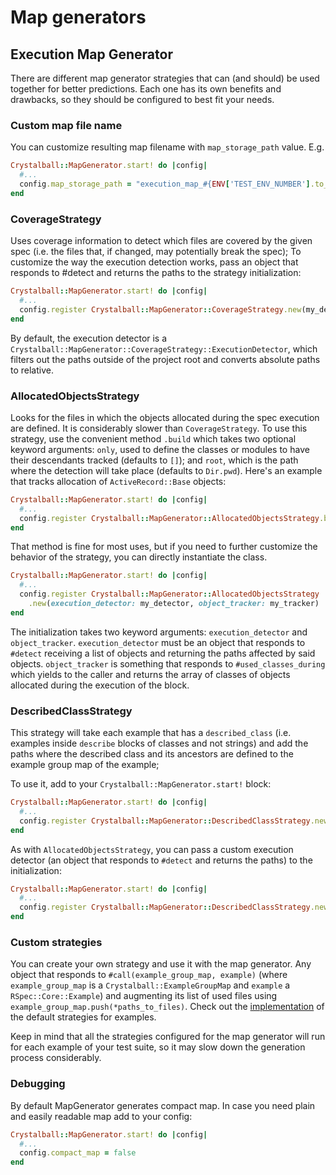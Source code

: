 # Map generators

## Execution Map Generator

There are different map generator strategies that can (and should) be used together for better predictions. Each one has its own benefits and drawbacks, so they should be configured to best fit your needs.

### Custom map file name

You can customize resulting map filename with `map_storage_path` value. E.g.
```ruby
Crystalball::MapGenerator.start! do |config|
  #...
  config.map_storage_path = "execution_map_#{ENV['TEST_ENV_NUMBER'].to_i}.yml"
end
```

### CoverageStrategy

Uses coverage information to detect which files are covered by the given spec (i.e. the files that, if changed, may potentially break the spec);
To customize the way the execution detection works, pass an object that responds to #detect and returns the paths to the strategy initialization:

```ruby
Crystalball::MapGenerator.start! do |config|
  #...
  config.register Crystalball::MapGenerator::CoverageStrategy.new(my_detector)
end
```

By default, the execution detector is a `Crystalball::MapGenerator::CoverageStrategy::ExecutionDetector`, which filters out the paths outside of the project root and converts absolute paths to relative.

### AllocatedObjectsStrategy

Looks for the files in which the objects allocated during the spec execution are defined. It is considerably slower than `CoverageStrategy`.
To use this strategy, use the convenient method `.build` which takes two optional keyword arguments: `only`, used to define the classes or modules to have their descendants tracked (defaults to `[]`); and `root`, which is the path where the detection will take place (defaults to `Dir.pwd`).
Here's an example that tracks allocation of `ActiveRecord::Base` objects:

```ruby
Crystalball::MapGenerator.start! do |config|
  #...
  config.register Crystalball::MapGenerator::AllocatedObjectsStrategy.build(only: ['ActiveRecord::Base'])
end
```

That method is fine for most uses, but if you need to further customize the behavior of the strategy, you can directly instantiate the class.

```ruby
Crystalball::MapGenerator.start! do |config|
  #...
  config.register Crystalball::MapGenerator::AllocatedObjectsStrategy
    .new(execution_detector: my_detector, object_tracker: my_tracker)
end
```

The initialization takes two keyword arguments: `execution_detector` and `object_tracker`.
`execution_detector` must be an object that responds to `#detect` receiving a list of objects and returning the paths affected by said objects. `object_tracker` is something that responds to `#used_classes_during` which yields to the caller and returns the array of classes of objects allocated during the execution of the block.

### DescribedClassStrategy

This strategy will take each example that has a `described_class` (i.e. examples inside `describe` blocks of classes and not strings) and add the paths where the described class and its ancestors are defined to the example group map of the example;

To use it, add to your `Crystalball::MapGenerator.start!` block:

```ruby
Crystalball::MapGenerator.start! do |config|
  #...
  config.register Crystalball::MapGenerator::DescribedClassStrategy.new
end
```

As with `AllocatedObjectsStrategy`, you can pass a custom execution detector (an object that responds to `#detect` and returns the paths) to the initialization:

```ruby
Crystalball::MapGenerator.start! do |config|
  #...
  config.register Crystalball::MapGenerator::DescribedClassStrategy.new(my_detector)
end
```

### Custom strategies

You can create your own strategy and use it with the map generator. Any object that responds to `#call(example_group_map, example)` (where `example_group_map` is a `Crystalball::ExampleGroupMap` and `example` a `RSpec::Core::Example`) and augmenting its list of used files using `example_group_map.push(*paths_to_files)`.
Check out the [implementation](https://github.com/toptal/crystalball/tree/master/lib/crystalball/map_generator) of the default strategies for examples.

Keep in mind that all the strategies configured for the map generator will run for each example of your test suite, so it may slow down the generation process considerably.

### Debugging

By default MapGenerator generates compact map. In case you need plain and easily readable map add to your config:
```ruby
Crystalball::MapGenerator.start! do |config|
  #...
  config.compact_map = false
end
``` 
